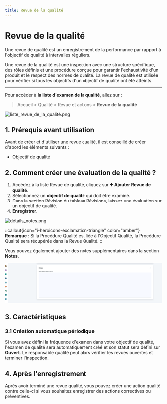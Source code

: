 ```yaml
---
title: Revue de la qualité
---
```


# Revue de la qualité

Une revue de qualité est un enregistrement de la performance par rapport à l'objectif de qualité à intervalles réguliers.

Une revue de la qualité est une inspection avec une structure spécifique, des rôles définis et une procédure conçue pour garantir l'exhaustivité d'un produit et le respect des normes de qualité. La revue de qualité est utilisée pour vérifier si tous les objectifs d'un objectif de qualité ont été atteints.

---

Pour accéder à **la liste d'examen de la qualité**, allez sur :

> Accueil > Qualité > Revue et actions > **Revue de la qualité**

![liste_revue_de_la_qualité.png](/content/qualite/quality-review/liste_revue_de_la_qualité.png)

## 1. Prérequis avant utilisation

Avant de créer et d'utiliser une revue qualité, il est conseillé de créer d'abord les éléments suivants :

- Objectif de qualité

## 2. Comment créer une évaluation de la qualité ?

1. Accédez à la liste Revue de qualité, cliquez sur **:heavy_plus_sign: Ajouter Revue de qualité**.
2. Sélectionnez un **objectif de qualité** qui doit être examiné.
3. Dans la section Révision du tableau Révisions, laissez une évaluation sur un objectif de qualité.
4. **Enregistrer**.

![détails_notes.png](/content/qualite/quality-review/détails_notes.png)

::callout{icon="i-heroicons-exclamation-triangle" color="amber"}
**Remarque** : Si la Procédure Qualité est liée à l'Objectif Qualité, la Procédure Qualité sera récupérée dans la Revue Qualité.
::

Vous pouvez également ajouter des notes supplémentaires dans la section **Notes**.

![notes.png](/content/qualite/quality-review/notes.png)

## 3. Caractéristiques

### 3.1 Création automatique périodique

Si vous avez défini la fréquence d'examen dans votre objectif de qualité, l'examen de qualité sera automatiquement créé et son statut sera défini sur **Ouvert**. Le responsable qualité peut alors vérifier les revues ouvertes et terminer l'inspection.

## 4. Après l'enregistrement

Après avoir terminé une revue qualité, vous pouvez créer une action qualité contre celle-ci si vous souhaitez enregistrer des actions correctives ou préventives.

